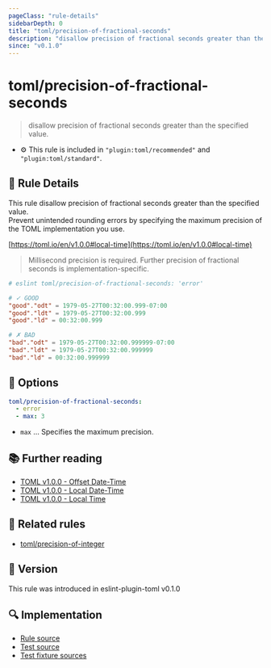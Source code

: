 ```yaml
---
pageClass: "rule-details"
sidebarDepth: 0
title: "toml/precision-of-fractional-seconds"
description: "disallow precision of fractional seconds greater than the specified value."
since: "v0.1.0"
---
```

# toml/precision-of-fractional-seconds

> disallow precision of fractional seconds greater than the specified value.

- :gear: This rule is included in `"plugin:toml/recommended"` and `"plugin:toml/standard"`.

## :book: Rule Details

This rule disallow precision of fractional seconds greater than the specified value.  
Prevent unintended rounding errors by specifying the maximum precision of the TOML implementation you use.

[https://toml.io/en/v1.0.0#local-time](https://toml.io/en/v1.0.0#local-time)

> Millisecond precision is required. Further precision of fractional seconds is implementation-specific.

<eslint-code-block>

<!-- eslint-skip -->

```toml
# eslint toml/precision-of-fractional-seconds: 'error'

# ✓ GOOD
"good"."odt" = 1979-05-27T00:32:00.999-07:00
"good"."ldt" = 1979-05-27T00:32:00.999
"good"."ld" = 00:32:00.999

# ✗ BAD
"bad"."odt" = 1979-05-27T00:32:00.999999-07:00
"bad"."ldt" = 1979-05-27T00:32:00.999999
"bad"."ld" = 00:32:00.999999
```

</eslint-code-block>

## :wrench: Options

```yaml
toml/precision-of-fractional-seconds:
  - error
  - max: 3
```

- `max` ... Specifies the maximum precision.

## :books: Further reading

- [TOML v1.0.0 - Offset Date-Time](https://toml.io/en/v1.0.0#offset-date-time)
- [TOML v1.0.0 - Local Date-Time](https://toml.io/en/v1.0.0#local-date-time)
- [TOML v1.0.0 - Local Time](https://toml.io/en/v1.0.0#local-time)

## :couple: Related rules

- [toml/precision-of-integer]

[toml/precision-of-integer]: ./precision-of-integer.md

## :rocket: Version

This rule was introduced in eslint-plugin-toml v0.1.0

## :mag: Implementation

- [Rule source](https://github.com/ota-meshi/eslint-plugin-toml/blob/master/src/rules/precision-of-fractional-seconds.ts)
- [Test source](https://github.com/ota-meshi/eslint-plugin-toml/blob/master/tests/src/rules/precision-of-fractional-seconds.ts)
- [Test fixture sources](https://github.com/ota-meshi/eslint-plugin-toml/tree/master/tests/fixtures/rules/precision-of-fractional-seconds)
